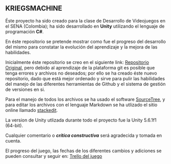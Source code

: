 **KRIEGSMACHINE**
-------------

Éste proyecto ha sido creado para la clase de Desarrollo de Videojuegos en el SENA (Colombia); ha sido desarrollado en **Unity** utilizando el lenguaje de programación **C#**.

En éste repositorio se pretende mostrar como fue el progreso del desarrollo del mismo para constatar la evolución del aprendizaje y la mejora de las habilidades.

Inicialmente éste repositorio se creo en el siguiente link: [Repositorio Original](https://github.com/sebaspb/MaquinaDeGuerra/), pero debido al aprendizaje de la plataforma git es posible que tenga errores y archivos no deseados; por ello se ha creado éste nuevo repositorio, dado que está mejor ordenado y sirve para pulir las habilidades del manejo de las diferentes herramientas de Github y el sistema de gestión de versiones en si.

Para el manejo de todos los archivos se ha usado el software [SourceTree](https://www.sourcetreeapp.com), y para editar los archivos con el lenguaje Markdown se ha utlizado el sitio online llamado [stackedit](https://stackedit.io/editor).

La version de Unity utlizada durante todo el proyecto fue la Unity 5.6.1f1 (64-bit).

Cualquier comentario o ***crítica constructiva*** será agradecida y tomada en cuenta.

El progreso del juego, las fechas de los diferentes cambios y adiciones se pueden consultar y seguir en:
[Trello del juego](https://trello.com/b/BZeFGE3E/desarollo-del-primer-videojuego)
